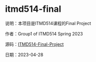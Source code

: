 # itmd514-final


说明：本项目是ITMD514课程的Final Project

作者：Group1 of ITMD514 Spring 2023

源码：[ITMD514-Final-Project](./itmd514-final-group1.Rmd)

日期：2023-04-28